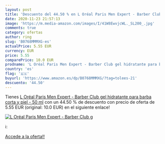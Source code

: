 ```yaml
---
layout: post
title: 'Descuento del 44.50 % en L Oréal Paris Men Expert - Barber Club g'
date: 2020-11-23 21:57:13
image: 'https://m.media-amazon.com/images/I/41W8EwvjcWL._SL200_.jpg'
comments: true
category: ofertas
author: ring
slug: 'B0768MMMXG-es'
actualPrice: 5.55 EUR
currency: EUR
price: 5.55
comparePrice: 10.0 EUR
prodname: 'L Oréal Paris Men Expert - Barber Club gel hidratante para barba corta y piel - 50 ml'
country: 'es'
flag: '🇪🇸'
buyurl: 'https://www.amazon.es/dp/B0768MMMXG/?tag=tolees-21'
descuento: '44.50'
---
```


Tienes [L Oréal Paris Men Expert - Barber Club gel hidratante para barba corta y piel - 50 ml](https://www.amazon.es/dp/B0768MMMXG/?tag=tolees-21) con un 44.50 % de descuento con precio de oferta de 5.55 EUR (original: 10.0 EUR) en el siguiente enlace!

[![L Oréal Paris Men Expert - Barber Club g](https://m.media-amazon.com/images/I/41W8EwvjcWL._SL200_.jpg)](https://www.amazon.es/dp/B0768MMMXG/?tag=tolees-21)

ℹ️:


[Accede a la oferta!!](https://www.amazon.es/dp/B0768MMMXG/?tag=tolees-21)

